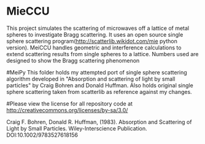 # MieCCU
This project simulates the scattering of microwaves off a lattice of metal spheres to investigate Bragg scattering. It uses an open source single sphere scattering program(http://scatterlib.wikidot.com/mie python version). MeiCCU handles geometric and interference calculations to extend scattering results from single spheres to a lattice. Numbers used are designed to show the Bragg scattering phenomenon 

#MeiPy
This folder holds my attempted port of single sphere scattering algorithm developed in "Absorption and scattering of light by small particles" by Craig Bohren and Donald Huffman. Also holds original single sphere scattering taken from scatterlib as reference against my changes.

#Please view the license for all repository code at http://creativecommons.org/licenses/by-sa/3.0/


Craig F. Bohren, Donald R. Huffman, (1983). Absorption and Scattering of Light by Small Particles. Wiley-Interscience Publication. DOI:10.1002/9783527618156

